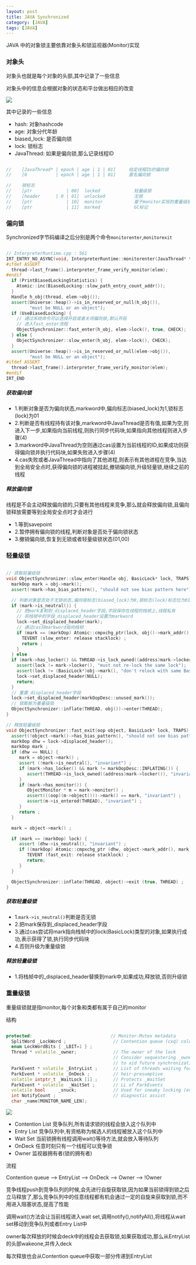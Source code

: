 ```yaml
---
layout: post
title: JAVA Synchronized
category: [JAVA]
tags: [JAVA]
---
```


JAVA 中的对象锁主要依靠对象头和锁监视器(Monitor)实现

### 对象头

对象头也就是每个对象的头部,其中记录了一些信息

对象头中的信息会根据对象的状态和平台做出相应的改变

![](http://pic.woowen.com/objecthead.png)

其中记录的一些信息

* hash: 对象hashcode
* age: 对象分代年龄
* biased_lock: 是否偏向锁
* lock: 锁标志
* JavaThread: 如果是偏向锁,那么记录线程ID

```C++

//    [JavaThread* | epoch | age | 1 | 01]     给定线程ID的偏向锁
//    [0           | epoch | age | 1 | 01]     匿名偏向锁

//	  锁标志
//    [ptr             | 00]  locked             轻量级锁
//    [header      | 0 | 01]  unlocked           无锁
//    [ptr             | 10]  monitor            基于monitor实现的重量级锁
//    [ptr             | 11]  marked             GC标记

```

### 偏向锁

Synchronized字节码编译之后分别是两个命令```monitorenter```,```monitorexit```

```C++

// InterpreterRuntime.cpp : 561
IRT_ENTRY_NO_ASYNC(void, InterpreterRuntime::monitorenter(JavaThread* thread, BasicObjectLock* elem))
#ifdef ASSERT
  thread->last_frame().interpreter_frame_verify_monitor(elem);
#endif
  if (PrintBiasedLockingStatistics) {
    Atomic::inc(BiasedLocking::slow_path_entry_count_addr());
  }
  Handle h_obj(thread, elem->obj());
  assert(Universe::heap()->is_in_reserved_or_null(h_obj()),
         "must be NULL or an object");
  if (UseBiasedLocking) {
    // 通过系统命令可以选择开启或者关闭偏向锁,默认开启
    // 进入fast_enter流程
    ObjectSynchronizer::fast_enter(h_obj, elem->lock(), true, CHECK);
  } else {
    ObjectSynchronizer::slow_enter(h_obj, elem->lock(), CHECK);
  }
  assert(Universe::heap()->is_in_reserved_or_null(elem->obj()),
         "must be NULL or an object");
#ifdef ASSERT
  thread->last_frame().interpreter_frame_verify_monitor(elem);
#endif
IRT_END

```

##### 获取偏向锁

* 1.判断对象是否为偏向状态,markword中,偏向标志(biased_lock)为1,锁标志(lock)为01
* 2.判断是否有线程持有该对象,markword中JavaThread是否有值,如果为空,则进入下一步,如果指向当前线程,则执行同步代码块,如果指向其他线程则进入步骤(4)
* 3.markword中JavaThread为空则通过cas设置为当前线程的ID,如果成功则获得偏向锁并执行代码块,如果失败进入步骤(4)
* 4.cas失败或者JavaThread中指向了其他进程,则表示有其他进程在竞争,当达到全局安全点时,获得偏向锁的进程被挂起,撤销偏向锁,升级轻量锁,继续之前的线程

##### 释放偏向锁
线程是不会主动释放偏向锁的,只要有其他线程来竞争,那么就会释放偏向锁,且偏向锁释放需要等到全局安全点时才会进行

* 1.等到savepoint
* 2.暂停拥有偏向锁的线程,判断对象是否处于偏向锁状态
* 3.撤销偏向锁,恢复到无锁或者轻量级锁状态(01,00)

### 轻量级锁

```C++

// 获取轻量级锁
void ObjectSynchronizer::slow_enter(Handle obj, BasicLock* lock, TRAPS) {
  markOop mark = obj->mark();
  assert(!mark->has_bias_pattern(), "should not see bias pattern here");

  // 判断对象是否处于无锁状态,偏向锁标志(biased_lock)为0,锁标志(lock)标志位为01
  if (mark->is_neutral()) {       
  	// 把mark复制到_displaced_header字段,字段保存在线程的栈帧上,线程私有
  	// 将栈帧中的字段_displaced_header设置为markword
    lock->set_displaced_header(mark);
    // 通过cas将markword指向栈帧
    if (mark == (markOop) Atomic::cmpxchg_ptr(lock, obj()->mark_addr(), mark)) {    	
      TEVENT (slow_enter: release stacklock) ;
      return ;
    }    
  } else
  if (mark->has_locker() && THREAD->is_lock_owned((address)mark->locker())) {  	
    assert(lock != mark->locker(), "must not re-lock the same lock");
    assert(lock != (BasicLock*)obj->mark(), "don't relock with same BasicLock");
    lock->set_displaced_header(NULL);
    return;
  }
  // 重置_displaced_header字段
  lock->set_displaced_header(markOopDesc::unused_mark());
  // 锁膨胀为重量级锁
  ObjectSynchronizer::inflate(THREAD, obj())->enter(THREAD);
}

// 释放轻量级锁
void ObjectSynchronizer::fast_exit(oop object, BasicLock* lock, TRAPS) {
  assert(!object->mark()->has_bias_pattern(), "should not see bias pattern here");  
  markOop dhw = lock->displaced_header();
  markOop mark ;
  if (dhw == NULL) {         
     mark = object->mark() ;
     assert (!mark->is_neutral(), "invariant") ;
     if (mark->has_locker() && mark != markOopDesc::INFLATING()) {
        assert(THREAD->is_lock_owned((address)mark->locker()), "invariant") ;
     }
     if (mark->has_monitor()) {
        ObjectMonitor * m = mark->monitor() ;
        assert(((oop)(m->object()))->mark() == mark, "invariant") ;
        assert(m->is_entered(THREAD), "invariant") ;
     }
     return ;
  }

  mark = object->mark() ;

  if (mark == (markOop) lock) {
     assert (dhw->is_neutral(), "invariant") ;
     if ((markOop) Atomic::cmpxchg_ptr (dhw, object->mark_addr(), mark) == mark) {
        TEVENT (fast_exit: release stacklock) ;
        return;
     }
  }

  ObjectSynchronizer::inflate(THREAD, object)->exit (true, THREAD) ;
}


```

##### 获取轻量级锁

* 1.```mark->is_neutral()```判断是否无锁
* 2.把mark保存到_displaced_header字段
* 3.通过cas尝试将mark指向栈帧中的lock(BasicLock)类型的对象,如果执行成功,表示获得了锁,执行同步代码块
* 4.否则升级为重量级锁

##### 释放轻量级锁

* 1.将栈帧中的_displaced_header替换到mark中,如果成功,释放锁,否则升级锁


### 重量级锁

重量级锁就是指monitor,每个对象和类都有属于自己的monitor

结构

```C++

protected:                              // Monitor-Mutex metadata
  SplitWord _LockWord ;                  // Contention queue (cxq) colocated with Lock-byte
  enum LockWordBits { _LBIT=1 } ;
  Thread * volatile _owner;              // The owner of the lock
                                         // Consider sequestering _owner on its own $line
                                         // to aid future synchronization mechanisms.
  ParkEvent * volatile _EntryList ;      // List of threads waiting for entry
  ParkEvent * volatile _OnDeck ;         // heir-presumptive
  volatile intptr_t _WaitLock [1] ;      // Protects _WaitSet
  ParkEvent * volatile  _WaitSet ;       // LL of ParkEvents
  volatile bool     _snuck;              // Used for sneaky locking (evil).
  int NotifyCount ;                      // diagnostic assist
  char _name[MONITOR_NAME_LEN];  

```

![](http://pic.woowen.com/monitor.jpeg)

* Contention List 竞争队列,所有请求锁的线程会放入这个队列中
* Entry List 竞争队列中,有资格称为候选人的线程被放入这个队列中
* Wait Set 当前锁拥有线程调用wait()等待方法,就会放入等待队列
* OnDeck 任意时刻只有一个线程可以竞争锁
* Owner 监视器拥有者(锁的拥有者)

流程

Contention queue --> EntryList --> OnDeck --> Owner --> !Owner

竞争线程push到竞争队列的时候,会先进行自旋获取锁,因为如果当前锁得到锁之后立马释放了,那么竞争队列中的任意线程都有机会通过一定的自旋来获取到锁,而不用进入阻塞状态,提高了性能

调用wait()方法会让当前线程进入wait set,调用notify(),notifyAll(),将线程从wait set移动到竞争队列或者Entry List中

owner每次释放的时候会deck中的线程会去获取锁,如果获取成功,那么从EntryList的头部wakeone,并传入deck

每次释放也会从Contention queue中获取一部分传递到EntryList














